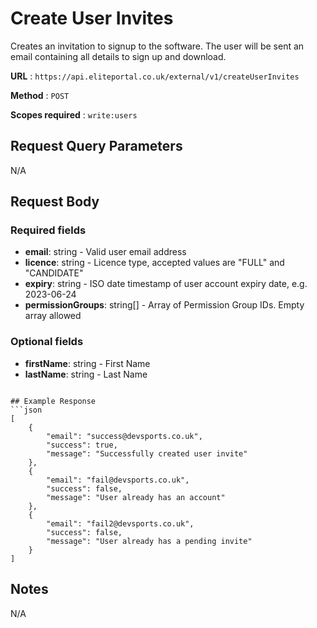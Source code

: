 
# Create User Invites

Creates an invitation to signup to the software. The user will be sent an email containing all details to sign up and download.

**URL** : `https://api.eliteportal.co.uk/external/v1/createUserInvites`

**Method** : `POST`

**Scopes required** : `write:users`


## Request Query Parameters

N/A

## Request Body
### Required fields

 -  **email**: string - Valid user email address 
 -  **licence**: string - Licence type, accepted values are "FULL" and "CANDIDATE"
 -  **expiry**: string - ISO date timestamp of user account expiry date, e.g. 2023-06-24
 -  **permissionGroups**: string[] - Array of Permission Group IDs. Empty array allowed

### Optional fields
 -  **firstName**: string - First Name
 -  **lastName**: string - Last Name
```

## Example Response
```json
[
    {
        "email": "success@devsports.co.uk",
        "success": true,
        "message": "Successfully created user invite"
    },
    {
        "email": "fail@devsports.co.uk",
        "success": false,
        "message": "User already has an account"
    },
    {
        "email": "fail2@devsports.co.uk",
        "success": false,
        "message": "User already has a pending invite"
    }
]
```

## Notes

N/A
